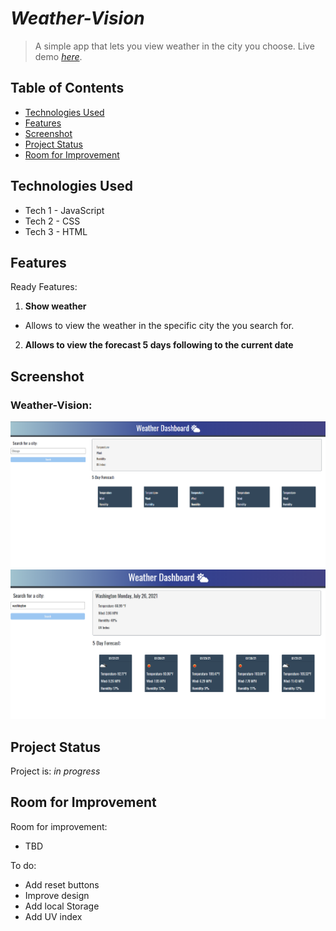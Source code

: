 # _Weather-Vision_
> A simple app that lets you view weather in the city you choose.
> Live demo [_here_](https://darolo13.github.io/Weather-Vision/). 

## Table of Contents
* [Technologies Used](#technologies-used)
* [Features](#features)
* [Screenshot](#screenshot)
* [Project Status](#project-status)
* [Room for Improvement](#room-for-improvement)

## Technologies Used
- Tech 1 - JavaScript
- Tech 2 - CSS
- Tech 3 - HTML


## Features
Ready Features:
1. **Show weather**
- Allows to view the weather in the specific city the you search for.
2. **Allows to view the forecast 5 days following to the current date**



## Screenshot
### Weather-Vision:
![Initial-display](./assets/screenshots/main.png)
![Initial-display](./assets/screenshots/2.png)

## Project Status
Project is: _in progress_


## Room for Improvement
Room for improvement:
- TBD

To do:
- Add reset buttons
- Improve design
- Add local Storage
- Add UV index
